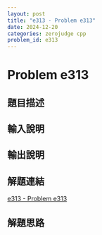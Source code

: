 ```yaml
---
layout: post
title: "e313 - Problem e313"
date: 2024-12-20
categories: zerojudge cpp
problem_id: e313
---
```


# Problem e313

## 題目描述



## 輸入說明



## 輸出說明



## 解題連結

[e313 - Problem e313](https://zerojudge.tw/ShowProblem?problemid=e313)

## 解題思路

